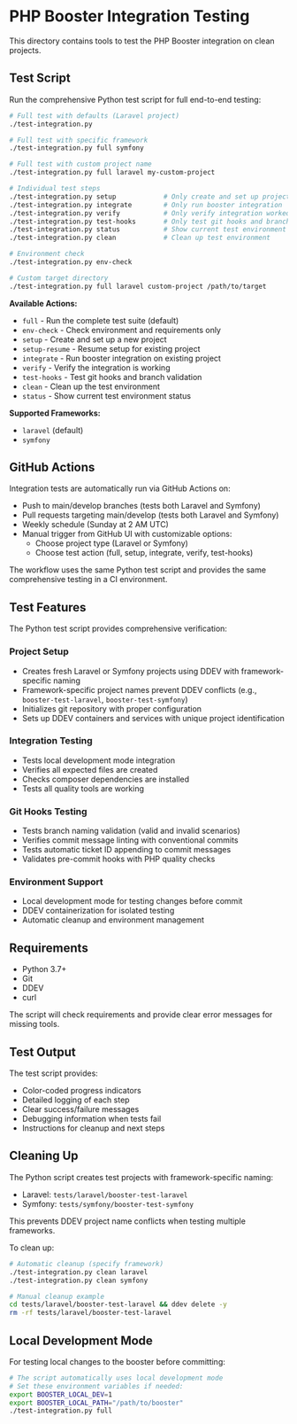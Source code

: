 # PHP Booster Integration Testing

This directory contains tools to test the PHP Booster integration on clean projects.

## Test Script

Run the comprehensive Python test script for full end-to-end testing:

```bash
# Full test with defaults (Laravel project)
./test-integration.py

# Full test with specific framework
./test-integration.py full symfony

# Full test with custom project name
./test-integration.py full laravel my-custom-project

# Individual test steps
./test-integration.py setup            # Only create and set up project
./test-integration.py integrate        # Only run booster integration
./test-integration.py verify           # Only verify integration worked
./test-integration.py test-hooks       # Only test git hooks and branch validation
./test-integration.py status           # Show current test environment status
./test-integration.py clean            # Clean up test environment

# Environment check
./test-integration.py env-check

# Custom target directory
./test-integration.py full laravel custom-project /path/to/target
```

**Available Actions:**
- `full` - Run the complete test suite (default)
- `env-check` - Check environment and requirements only
- `setup` - Create and set up a new project
- `setup-resume` - Resume setup for existing project
- `integrate` - Run booster integration on existing project  
- `verify` - Verify the integration is working
- `test-hooks` - Test git hooks and branch validation
- `clean` - Clean up the test environment
- `status` - Show current test environment status

**Supported Frameworks:**
- `laravel` (default)
- `symfony`

## GitHub Actions

Integration tests are automatically run via GitHub Actions on:
- Push to main/develop branches (tests both Laravel and Symfony)
- Pull requests targeting main/develop (tests both Laravel and Symfony)  
- Weekly schedule (Sunday at 2 AM UTC)
- Manual trigger from GitHub UI with customizable options:
  - Choose project type (Laravel or Symfony)
  - Choose test action (full, setup, integrate, verify, test-hooks)

The workflow uses the same Python test script and provides the same comprehensive testing in a CI environment.

## Test Features

The Python test script provides comprehensive verification:

### Project Setup
- Creates fresh Laravel or Symfony projects using DDEV with framework-specific naming
- Framework-specific project names prevent DDEV conflicts (e.g., `booster-test-laravel`, `booster-test-symfony`)
- Initializes git repository with proper configuration
- Sets up DDEV containers and services with unique project identification

### Integration Testing
- Tests local development mode integration
- Verifies all expected files are created
- Checks composer dependencies are installed
- Tests all quality tools are working

### Git Hooks Testing
- Tests branch naming validation (valid and invalid scenarios)
- Verifies commit message linting with conventional commits
- Tests automatic ticket ID appending to commit messages
- Validates pre-commit hooks with PHP quality checks

### Environment Support
- Local development mode for testing changes before commit
- DDEV containerization for isolated testing
- Automatic cleanup and environment management

## Requirements

- Python 3.7+
- Git
- DDEV
- curl

The script will check requirements and provide clear error messages for missing tools.

## Test Output

The test script provides:
- Color-coded progress indicators
- Detailed logging of each step
- Clear success/failure messages
- Debugging information when tests fail
- Instructions for cleanup and next steps

## Cleaning Up

The Python script creates test projects with framework-specific naming:
- Laravel: `tests/laravel/booster-test-laravel` 
- Symfony: `tests/symfony/booster-test-symfony`

This prevents DDEV project name conflicts when testing multiple frameworks.

To clean up:
```bash
# Automatic cleanup (specify framework)
./test-integration.py clean laravel
./test-integration.py clean symfony

# Manual cleanup example
cd tests/laravel/booster-test-laravel && ddev delete -y
rm -rf tests/laravel/booster-test-laravel
```

## Local Development Mode

For testing local changes to the booster before committing:

```bash
# The script automatically uses local development mode
# Set these environment variables if needed:
export BOOSTER_LOCAL_DEV=1
export BOOSTER_LOCAL_PATH="/path/to/booster"
./test-integration.py full
```
